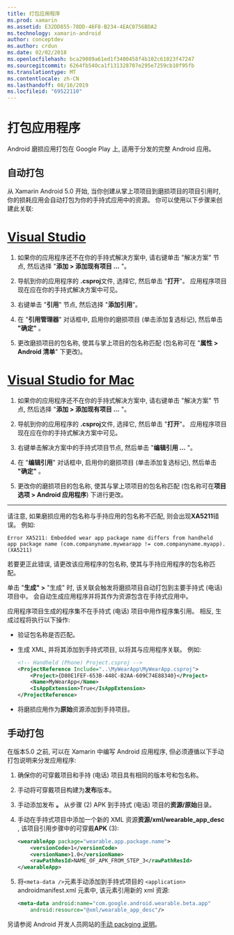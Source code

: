 ```yaml
---
title: 打包应用程序
ms.prod: xamarin
ms.assetid: E32DD855-78DD-46F8-B234-4EAC0756BDA2
ms.technology: xamarin-android
author: conceptdev
ms.author: crdun
ms.date: 02/02/2018
ms.openlocfilehash: bca29089a61ed1f3400458f4b102c61023f47247
ms.sourcegitcommit: 6264fb540ca1f131328707e295e7259cb10f95fb
ms.translationtype: MT
ms.contentlocale: zh-CN
ms.lasthandoff: 08/16/2019
ms.locfileid: "69522110"
---
```

# <a name="packaging-wear-apps"></a>打包应用程序

Android 磨损应用打包在 Google Play 上, 适用于分发的完整 Android 应用。 

## <a name="automatic-packaging"></a>自动打包

从 Xamarin Android 5.0 开始, 当你创建从掌上项项目到磨损项目的项目引用时, 你的损耗应用会自动打包为你的手持式应用中的资源。 你可以使用以下步骤来创建此关联: 

# <a name="visual-studiotabwindows"></a>[Visual Studio](#tab/windows)

1. 如果你的应用程序还不在你的手持式解决方案中, 请右键单击 "解决方案" 节点, 然后选择 "**添加 > 添加现有项目 ...** "。

2. 导航到你的应用程序的 **.csproj**文件, 选择它, 然后单击 "**打开**"。 应用程序项目现在应在你的手持式解决方案中可见。

3. 右键单击 "**引用**" 节点, 然后选择 "**添加引用**"。

4. 在 "**引用管理器**" 对话框中, 启用你的磨损项目 (单击添加复选标记), 然后单击 **"确定"** 。

5. 更改磨损项目的包名称, 使其与掌上项目的包名称匹配 (包名称可在 "**属性 > Android 清单**" 下更改)。

# <a name="visual-studio-for-mactabmacos"></a>[Visual Studio for Mac](#tab/macos)

1. 如果你的应用程序还不在你的手持式解决方案中, 请右键单击 "解决方案" 节点, 然后选择 "**添加 > 添加现有项目 ...** "。

2. 导航到你的应用程序的 **.csproj**文件, 选择它, 然后单击 "**打开**"。 应用程序项目现在应在你的手持式解决方案中可见。

3. 右键单击解决方案中的手持式项目节点, 然后单击 "**编辑引用 ...** "。

4. 在 "**编辑引用**" 对话框中, 启用你的磨损项目 (单击添加复选标记), 然后单击 **"确定"** 。

5. 更改你的磨损项目的包名称, 使其与掌上项项目的包名称匹配 (包名称可在**项目选项 > Android 应用程序**) 下进行更改。

-----


请注意, 如果磨损应用的包名称与手持应用的包名称不匹配, 则会出现**XA5211**错误。 例如:

```shell
Error XA5211: Embedded wear app package name differs from handheld 
app package name (com.companyname.mywearapp != com.companyname.myapp). (XA5211)
```

若要更正此错误, 请更改该应用程序的包名称, 使其与手持应用程序的包名称匹配。

单击 "**生成" >** "生成" 时, 该关联会触发将磨损项目自动打包到主要手持式 (电话) 项目中。 会自动生成应用程序并将其作为资源包含在手持式应用中。

应用程序项目生成的程序集不在手持式 (电话) 项目中用作程序集引用。 相反, 生成过程将执行以下操作:

- 验证包名称是否匹配。 

- 生成 XML, 并将其添加到手持式项目, 以将其与应用程序关联。 例如: 

    ```xml
    <!-- Handheld (Phone) Project.csproj -->
    <ProjectReference Include="..\MyWearApp\MyWearApp.csproj">
        <Project>{D80E1FEF-653B-448C-B2AA-609C74E88340}</Project>
        <Name>MyWearApp</Name>
        <IsAppExtension>True</IsAppExtension>
    </ProjectReference>
    ```

- 将磨损应用作为**原始**资源添加到手持项目。 


## <a name="manual-packaging"></a>手动打包

在版本5.0 之前, 可以在 Xamarin 中编写 Android 应用程序, 但必须遵循以下手动打包说明来分发应用程序: 

1. 确保你的可穿戴项目和手持 (电话) 项目具有相同的版本号和包名称。

2. 手动将可穿戴项目构建为**发布**版本。

3. 手动添加发布 **。** 从步骤 (2) APK 到手持式 (电话) 项目的**资源/原始**目录。

4. 手动在手持式项目中添加一个新的 XML 资源**资源/xml/wearable_app_desc** , 该项目引用步骤中的可穿戴**APK** (3):

    ```xml
    <wearableApp package="wearable.app.package.name">
        <versionCode>1</versionCode>
        <versionName>1.0</versionName>
        <rawPathResId>NAME_OF_APK_FROM_STEP_3</rawPathResId>
    </wearableApp>
    ```

5. 将`<meta-data />`元素手动添加到手持式项目的 `<application>` androidmanifest.xml 元素中, 该元素引用新的 xml 资源:

    ```xml
    <meta-data android:name="com.google.android.wearable.beta.app"
        android:resource="@xml/wearable_app_desc"/>
    ```

另请参阅 Android 开发人员网站的[手动 packging 说明](https://developer.android.com/training/wearables/apps/packaging.html#PackageManually)。

